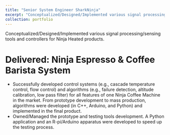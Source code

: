 ```yaml
---
title: "Senior System Engineer SharkNinja"
excerpt: "Conceptualized/Designed/Implemented various signal processing/sensing/Software tools and controllers for Ninja Heated products."
collection: portfolio
---
```


Conceptualized/Designed/Implemented various signal processing/sensing tools and controllers for Ninja Heated products.

Delivered: Ninja Espresso & Coffee Barista System
======
* Successfully developed control systems (e.g., cascade temperature control, flow control) and algorithms (e.g., failure detection, altitude calibration, low pass filter) for all features of one Ninja Coffee Machine in the market. From prototype development to mass production, algorithms were developed (in C++, Arduino, and Python) and implemented in the final product.
* Owned/Managed the prototype and testing tools development. A Python application and an R-pi/Arduino apparatus were developed to speed up the testing process.

